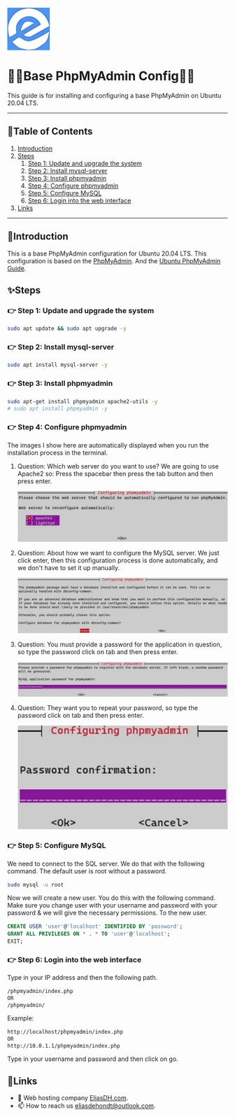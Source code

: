 ![logo](/Images/logo.png)
# 💙🤍Base PhpMyAdmin Config🤍💙

This guide is for installing and configuring a base PhpMyAdmin on Ubuntu 20.04 LTS.

---

## 📘Table of Contents

1. [Introduction](#introduction)
2. [Steps](#steps)
    1. [Step 1: Update and upgrade the system](#step-1-update-and-upgrade-the-system)
    2. [Step 2: Install mysql-server](#step-2-install-mysql-server)
    3. [Step 3: Install phpmyadmin](#step-3-install-phpmyadmin)
    4. [Step 4: Configure phpmyadmin](#step-4-configure-phpmyadmin)
    5. [Step 5: Configure MySQL](#step-5-configure-mysql)
    6. [Step 6: Login into the web interface](#step-6-login-into-the-web-interface)
3. [Links](#links)

---

## 🖖Introduction

This is a base PhpMyAdmin configuration for Ubuntu 20.04 LTS. This configuration is based on the [PhpMyAdmin](https://www.phpmyadmin.net/). And the [Ubuntu PhpMyAdmin Guide](https://help.ubuntu.com/lts/serverguide/phpmyadmin.html.en).

## ✨Steps

### 👉 Step 1: Update and upgrade the system
```bash
sudo apt update && sudo apt upgrade -y
```

### 👉 Step 2: Install mysql-server
```bash
sudo apt install mysql-server -y
```

### 👉 Step 3: Install phpmyadmin
```bash
sudo apt-get install phpmyadmin apache2-utils -y
# sudo apt install phpmyadmin -y
```

### 👉 Step 4: Configure phpmyadmin
The images I show here are automatically displayed when you run the installation 
process in the terminal.

1. Question: Which web server do you want to use? We are going to use Apache2 so: Press the spacebar then press the tab button and then press enter. 

    ![Base-PhpMyAdmin-Config-1](/Images/Base-PhpMyAdmin-Config-1.png)

2. Question: About how we want to configure the MySQL server. We just click 
enter, then this configuration process is done automatically, and we don't have to 
set it up manually.

    ![Base-PhpMyAdmin-Config-2](/Images/Base-PhpMyAdmin-Config-2.png)


3. Question: You must provide a password for the application in question, so type the password click on tab and then press enter.

    ![Base-PhpMyAdmin-Config-3](/Images/Base-PhpMyAdmin-Config-3.png)

4. Question: They want you to repeat your password, so type the password click on tab and then press enter.

    ![Base-PhpMyAdmin-Config-4](/Images/Base-PhpMyAdmin-Config-4.png)

### 👉 Step 5: Configure MySQL
We need to connect to the SQL server. We do that with the following command. The default user is root without a password. 
```bash
sudo mysql -u root
```

Now we will create a new user. You do this with the following command. Make sure you change user with your username and password with your password & we will give the necessary permissions. To the new user.
```sql
CREATE USER 'user'@'localhost' IDENTIFIED BY 'password';
GRANT ALL PRIVILEGES ON * . * TO 'user'@'localhost';
EXIT;
```

### 👉 Step 6: Login into the web interface
Type in your IP address and then the following path. 
```text
/phpmyadmin/index.php 
OR
/phpmyadmin/
```
Example: 
```text
http://localhost/phpmyadmin/index.php
OR
http://10.0.1.1/phpmyadmin/index.php
```
Type in your username and password and then click on go.

## 🔗Links
- 👯 Web hosting company [EliasDH.com](https://eliasdh.com).
- 📫 How to reach us eliasdehondt@outlook.com.